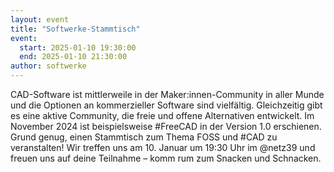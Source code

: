 ```yaml
---
layout: event
title: "Softwerke-Stammtisch"
event:
  start: 2025-01-10 19:30:00
  end: 2025-01-10 21:30:00
author: softwerke
---
```


CAD-Software ist mittlerweile in der Maker:innen-Community in aller Munde und die Optionen an kommerzieller Software sind vielfältig. Gleichzeitig gibt es eine aktive Community, die freie und offene Alternativen entwickelt. Im November 2024 ist beispielsweise #FreeCAD in der Version 1.0 erschienen. Grund genug, einen Stammtisch zum Thema FOSS und #CAD zu veranstalten! Wir treffen uns am 10. Januar um 19:30 Uhr im @netz39 und freuen uns auf deine Teilnahme – komm rum zum Snacken und Schnacken.